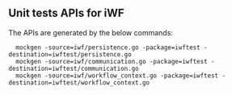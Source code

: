 ## Unit tests APIs for iWF 

The APIs are generated by the below commands:
```shell
  mockgen -source=iwf/persistence.go -package=iwftest -destination=iwftest/persistence.go
  mockgen -source=iwf/communication.go -package=iwftest -destination=iwftest/communication.go
  mockgen -source=iwf/workflow_context.go -package=iwftest -destination=iwftest/workflow_context.go
```
